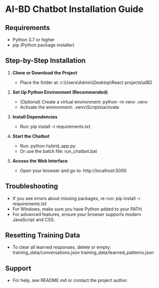 # AI-BD Chatbot Installation Guide

## Requirements
- Python 3.7 or higher
- pip (Python package installer)

## Step-by-Step Installation

1. **Clone or Download the Project**
   - Place the folder at: c:\Users\Admin\Desktop\React projects\aiBD

2. **Set Up Python Environment (Recommended)**
   - (Optional) Create a virtual environment:
     python -m venv .venv
   - Activate the environment:
     .venv\Scripts\activate

3. **Install Dependencies**
   - Run:
     pip install -r requirements.txt

4. **Start the Chatbot**
   - Run:
     python hybrid_app.py
   - Or use the batch file:
     run_chatbot.bat

5. **Access the Web Interface**
   - Open your browser and go to:
     http://localhost:5000

## Troubleshooting
- If you see errors about missing packages, re-run:
  pip install -r requirements.txt
- For Windows, make sure you have Python added to your PATH.
- For advanced features, ensure your browser supports modern JavaScript and CSS.

## Resetting Training Data
- To clear all learned responses, delete or empty:
  training_data/conversations.json
  training_data/learned_patterns.json

## Support
- For help, see README.md or contact the project author.
